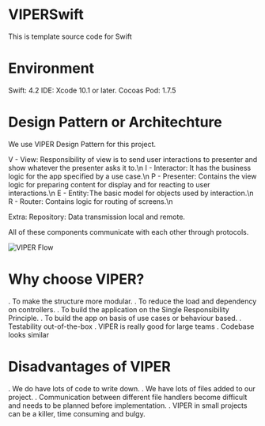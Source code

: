 # VIPERSwift
This is template source code for Swift

# Environment
Swift: 4.2
IDE: Xcode 10.1 or later.
Cocoas Pod: 1.7.5

# Design Pattern or Architechture
We use VIPER Design Pattern for this project.

V - View: Responsibility of view is to send user interactions to presenter and show whatever the presenter asks it to.\n
I - Interactor: It has the business logic for the app specified by a use case.\n
P - Presenter: Contains the view logic for preparing content for display and for reacting to user interactions.\n
E - Entity: The basic model for objects used by interaction.\n
R - Router: Contains logic for routing of screens.\n

Extra: Repository: Data transmission local and remote.

All of these components communicate with each other through protocols.

![VIPER Flow](https://i.screenshot.net/rqm01fv)

# Why choose VIPER?
. To make the structure more modular.
. To reduce the load and dependency on controllers.
. To build the application on the Single Responsibility Principle.
. To build the app on basis of use cases or behaviour based.
. Testability out-of-the-box
. VIPER is really good for large teams
. Codebase looks similar

# Disadvantages of VIPER
. We do have lots of code to write down.
. We have lots of files added to our project.
. Communication between different file handlers become difficult and needs to be planned before implementation.
. VIPER in small projects can be a killer, time consuming and bulgy.
